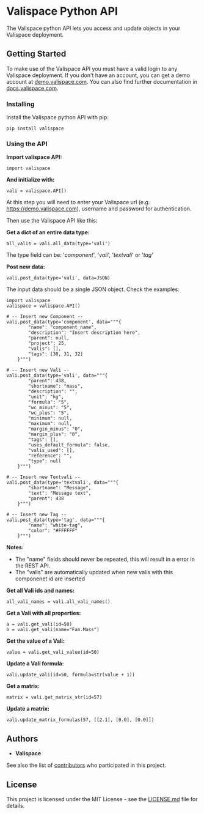 # Valispace Python API

The Valispace python API lets you access and update objects in your Valispace deployment.

## Getting Started

To make use of the Valispace API you must have a valid login to any Valispace deployment. If you don't have an account, you can get a demo account at [demo.valispace.com](https://demo.valispace.com). You can also find further documentation in [docs.valispace.com](http://www.valispace.com/docs/).

### Installing

Install the Valispace python API with pip:

```
pip install valispace
```

### Using the API

**Import valispace API:**

```
import valispace
```

**And initialize with:**

```
vali = valispace.API()
```

At this step you will need to enter your Valispace url (e.g. https://demo.valispace.com), username and password for authentication.

Then use the Valispace API like this:

**Get a dict of an entire data type:**

```
all_valis = vali.all_data(type='vali')
```

The type field can be: '*component*', '*vali*', '*textvali*' or '*tag*'

**Post new data:**

```
vali.post_data(type='vali', data=JSON)

```

The input data should be a single JSON object. Check the examples:
```
import valispace
valispace = valispace.API()

# -- Insert new Component --
vali.post_data(type='component', data="""{
        "name": "component_name",
        "description": "Insert description here",
        "parent": null,
        "project": 25,
        "valis": [],
        "tags": [30, 31, 32]
    }""")

# -- Insert new Vali --
vali.post_data(type='vali', data="""{
        "parent": 438,
        "shortname": "mass",
        "description": "",
        "unit": "kg",
        "formula": "5",
        "wc_minus": "5",
        "wc_plus": "5",
        "minimum": null,
        "maximum": null,
        "margin_minus": "0",
        "margin_plus": "0",
        "tags": [],
        "uses_default_formula": false,
        "valis_used": [],
        "reference": "",
        "type": null
    }""")

# -- Insert new Textvali --
vali.post_data(type='textvali', data="""{
        "shortname": "Message",
        "text": "Message text",
        "parent": 438
    }""")

# -- Insert new Tag --
vali.post_data(type='tag', data="""{
        "name": "white-tag",
        "color": "#FFFFFF"
    }""")
```
**Notes:**
- The "name" fields should never be repeated, this will result in a error in the REST API.
- The "valis" are automatically updated when new valis with this componenet id are inserted

**Get all Vali ids and names:**
```
all_vali_names = vali.all_vali_names()
```

**Get a Vali with all properties:**

```
a = vali.get_vali(id=50)
b = vali.get_vali(name="Fan.Mass")
```

**Get the value of a Vali:**

```
value = vali.get_vali_value(id=50)
```

**Update a Vali formula:**

```
vali.update_vali(id=50, formula=str(value + 1))
```

**Get a matrix:**

```
matrix = vali.get_matrix_str(id=57)
```

**Update a matrix:**

```
vali.update_matrix_formulas(57, [[2.1], [0.0], [0.0]])
```

<!-- ## Contributing

Please read [CONTRIBUTING.md](https://gist.github.com/PurpleBooth/b24679402957c63ec426) for details on our code of conduct, and the process for submitting pull requests to us. -->

## Authors

* **Valispace**

See also the list of [contributors](https://github.com/your/project/contributors) who participated in this project.

## License

This project is licensed under the MIT License - see the [LICENSE.md](LICENSE.md) file for details.

<!-- ## Acknowledgments

* Hat tip to anyone who's code was used
* Inspiration
* etc -->
